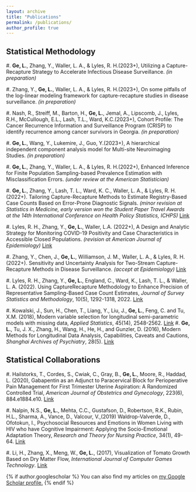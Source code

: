 ```yaml
---
layout: archive
title: "Publications"
permalink: /publications/
author_profile: true
---
```


<!---
{% include base_path %}

{% for post in site.publications reversed %}
  {% include archive-single.html %}
{% endfor %}
-->

Statistical Methodology
------
#. **Ge, L.**, Zhang, Y., Waller, L. A., & Lyles, R. H.(2023+), Utilizing a Capture-Recapture Strategy to Accelerate Infectious Disease Surveillance. _(in preparation)_

#. Zhang, Y., **Ge, L.**, Waller, L. A., & Lyles, R. H.(2023+), On some pitfalls of the log-linear modeling framework for capture-recapture studies in disease surveillance. _(in preparation)_

#. Nash, R., Streiff, M., Barton, H., **Ge, L.**, Jemal, A., Lipscomb, J., Lyles, R.H., McCullough, E.L., Lash, T.L., Ward, K.C.(2023+), Cohort Profile: The Cancer Recurrence Information and Surveillance Program (CRISP) to identify recurrence among cancer survivors in Georgia.  _(in preparation)_

#. **Ge, L.**, Wang, Y., Lukemire, J., Guo, Y.(2023+), A hierarchical independent component analysis model for Multi-site Neuroimaging Studies. _(in preparation)_

#. **Ge, L.**, Zhang, Y., Waller, L. A., & Lyles, R. H.(2022+), Enhanced Inference for Finite Population Sampling-based Prevalence Estimation with Misclassification Errors. _(under review at the American Statistician)_

#. **Ge, L.**, Zhang, Y., Lash, T. L., Ward, K. C., Waller, L. A., & Lyles, R. H.(2022+). Tailoring Capture-Recapture Methods to Estimate Registry-Based Case Counts Based on Error-Prone Diagnostic Signals. _(minor revision at Statistics in Medicine, early version won the Student Paper Travel Awards at the 14th International Conference on Health Policy Statistics, ICHPS)_ [Link](https://arxiv.org/abs/2211.13842)

#. Lyles, R. H., Zhang, Y., **Ge, L.**, Waller, L.A. (2022+), A Design and Analytic Strategy for Monitoring COVID-19 Positivity and Case Characteristics in Accessible Closed Populations. _(revision at American Journal of Epidemiology)_ [Link](https://arxiv.org/abs/2212.04911)

#. Zhang, Y., Chen, J., **Ge, L.**, Williamson, J. M., Waller, L. A., & Lyles, R. H. (2022+). Sensitivity and Uncertainty Analysis for Two-Stream Capture-Recapture Methods in Disease Surveillance. _(accept at Epidemiology)_ [Link](https://doi.org/10.1101/2022.09.21.22280224)

#. Lyles, R. H., Zhang, Y., **Ge, L.**, England, C., Ward, K., Lash, T. L., & Waller, L. A. (2022). Using CaptureRecapture Methodology to Enhance Precision of Representative Sampling-Based Case Count Estimates, _Journal of Survey Statistics and Methodology_, 10(5), 1292-1318, 2022. [Link](https://doi.org/10.1093/jssam/smab052)

#. Kowalski, J., Sun, H., Chen, T., Liang, Y., Liu, J., **Ge, L.**, Feng, C. and Tu, X.M. (2018), Modern variable selection for longitudinal semi-parametric models with missing data, _Applied Statistics_, 45(14), 2548-2562. [Link](https://doi.org/10.1080/02664763.2018.1426739)
#. **Ge, L.**, Tu, J. X., Zhang, H., Wang, H., He, H., and Gunzler, D. (2016), Modern Methods for Longitudinal Data Analysis, Capabilities, Caveats and Cautions, _Shanghai Archives of Psychiatry_, 28(5). [Link](https://www.ncbi.nlm.nih.gov/pmc/articles/PMC5434286/)

Statistical Collaborations
------
#. Hailstorks, T., Cordes, S., Cwiak, C., Gray, B., **Ge, L.**, Moore, R., Haddad, L. (2020), Gabapentin as an Adjunct to Paracervical Block for Perioperative Pain Management for First Trimester Uterine Aspiration: A Randomized Controlled Trial, _American Journal of Obstetrics and Gynecology_, 223(6), 884.e1884.e10. [Link](https://doi.org/10.1016/j.ajog.2020.06.011)

#. Nalpin, N.S., **Ge, L.**, Mehta, C.C., Gustafson, D., Robertson, R.K., Rubin, H.L., Sharma, A., Vance, D., Valcour, V.,(2019) Waldrop-Valverde, D., Ofotokun, I., Psychosocial Resources and Emotions in Women Living with HIV who have Cognitive Impairment: Applying the Socio-Emotional Adaptation Theory, _Research and Theory for Nursing Practice_, 34(1), 49-64. [Link](https://connect.springerpub.com/content/sgrrtnp/34/1/49.abstract)

#. Li, H., Zhang, X., Meng, W., **Ge, L.**, (2017), Visualization of Tomato Growth Based on Dry Matter Flow, _International Journal of Computer Games Technology_. [Link](https://doi.org/10.1155/2017/2302731)



{% if author.googlescholar %}
  You can also find my articles on <u><a href="{{author.googlescholar}}">my Google Scholar profile</a>.</u>
{% endif %}